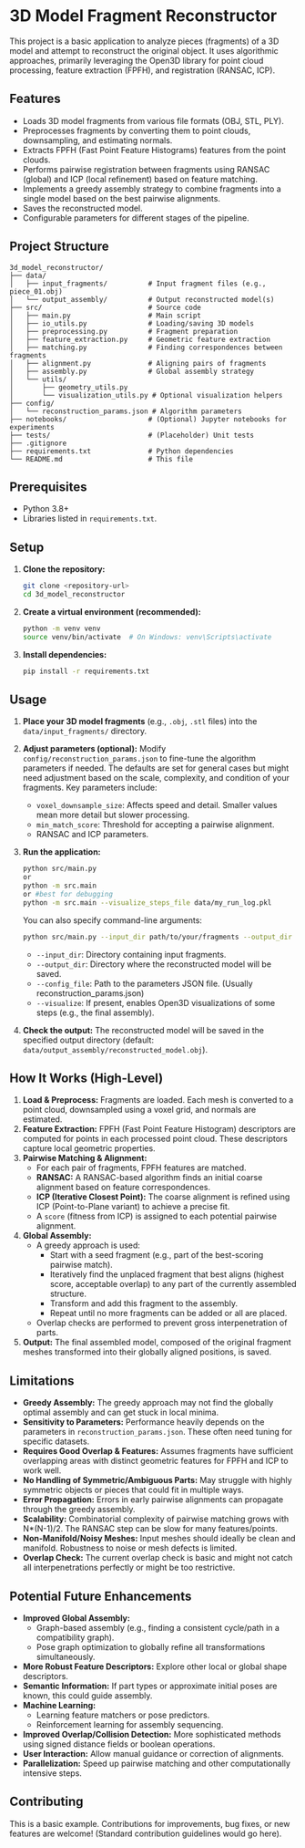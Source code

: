 # 3D Model Fragment Reconstructor

This project is a basic application to analyze pieces (fragments) of a 3D model and attempt to reconstruct the original object. It uses algorithmic approaches, primarily leveraging the Open3D library for point cloud processing, feature extraction (FPFH), and registration (RANSAC, ICP).

## Features

*   Loads 3D model fragments from various file formats (OBJ, STL, PLY).
*   Preprocesses fragments by converting them to point clouds, downsampling, and estimating normals.
*   Extracts FPFH (Fast Point Feature Histograms) features from the point clouds.
*   Performs pairwise registration between fragments using RANSAC (global) and ICP (local refinement) based on feature matching.
*   Implements a greedy assembly strategy to combine fragments into a single model based on the best pairwise alignments.
*   Saves the reconstructed model.
*   Configurable parameters for different stages of the pipeline.

## Project Structure

```
3d_model_reconstructor/
├── data/
│   ├── input_fragments/          # Input fragment files (e.g., piece_01.obj)
│   └── output_assembly/          # Output reconstructed model(s)
├── src/                          # Source code
│   ├── main.py                   # Main script
│   ├── io_utils.py               # Loading/saving 3D models
│   ├── preprocessing.py          # Fragment preparation
│   ├── feature_extraction.py     # Geometric feature extraction
│   ├── matching.py               # Finding correspondences between fragments
│   ├── alignment.py              # Aligning pairs of fragments
│   ├── assembly.py               # Global assembly strategy
│   └── utils/
│       ├── geometry_utils.py
│       └── visualization_utils.py # Optional visualization helpers
├── config/
│   └── reconstruction_params.json # Algorithm parameters
├── notebooks/                    # (Optional) Jupyter notebooks for experiments
├── tests/                        # (Placeholder) Unit tests
├── .gitignore
├── requirements.txt              # Python dependencies
└── README.md                     # This file
```

## Prerequisites

*   Python 3.8+
*   Libraries listed in `requirements.txt`.

## Setup

1.  **Clone the repository:**
    ```bash
    git clone <repository-url>
    cd 3d_model_reconstructor
    ```

2.  **Create a virtual environment (recommended):**
    ```bash
    python -m venv venv
    source venv/bin/activate  # On Windows: venv\Scripts\activate
    ```

3.  **Install dependencies:**
    ```bash
    pip install -r requirements.txt
    ```

## Usage

1.  **Place your 3D model fragments** (e.g., `.obj`, `.stl` files) into the `data/input_fragments/` directory.

2.  **Adjust parameters (optional):**
    Modify `config/reconstruction_params.json` to fine-tune the algorithm parameters if needed. The defaults are set for general cases but might need adjustment based on the scale, complexity, and condition of your fragments. Key parameters include:
    *   `voxel_downsample_size`: Affects speed and detail. Smaller values mean more detail but slower processing.
    *   `min_match_score`: Threshold for accepting a pairwise alignment.
    *   RANSAC and ICP parameters.

3.  **Run the application:**
    ```bash
    python src/main.py
    or
    python -m src.main
    or #best for debugging
    python -m src.main --visualize_steps_file data/my_run_log.pkl
    ```
    You can also specify command-line arguments:
    ```bash
    python src/main.py --input_dir path/to/your/fragments --output_dir path/to/your/output --config_file path/to/your/config.json --visualize
    ```
    *   `--input_dir`: Directory containing input fragments.
    *   `--output_dir`: Directory where the reconstructed model will be saved.
    *   `--config_file`: Path to the parameters JSON file. (Usually reconstruction_params.json)
    *   `--visualize`: If present, enables Open3D visualizations of some steps (e.g., the final assembly).

4.  **Check the output:**
    The reconstructed model will be saved in the specified output directory (default: `data/output_assembly/reconstructed_model.obj`).

## How It Works (High-Level)

1.  **Load & Preprocess:** Fragments are loaded. Each mesh is converted to a point cloud, downsampled using a voxel grid, and normals are estimated.
2.  **Feature Extraction:** FPFH (Fast Point Feature Histogram) descriptors are computed for points in each processed point cloud. These descriptors capture local geometric properties.
3.  **Pairwise Matching & Alignment:**
    *   For each pair of fragments, FPFH features are matched.
    *   **RANSAC:** A RANSAC-based algorithm finds an initial coarse alignment based on feature correspondences.
    *   **ICP (Iterative Closest Point):** The coarse alignment is refined using ICP (Point-to-Plane variant) to achieve a precise fit.
    *   A `score` (fitness from ICP) is assigned to each potential pairwise alignment.
4.  **Global Assembly:**
    *   A greedy approach is used:
        *   Start with a seed fragment (e.g., part of the best-scoring pairwise match).
        *   Iteratively find the unplaced fragment that best aligns (highest score, acceptable overlap) to any part of the currently assembled structure.
        *   Transform and add this fragment to the assembly.
        *   Repeat until no more fragments can be added or all are placed.
    *   Overlap checks are performed to prevent gross interpenetration of parts.
5.  **Output:** The final assembled model, composed of the original fragment meshes transformed into their globally aligned positions, is saved.

## Limitations

*   **Greedy Assembly:** The greedy approach may not find the globally optimal assembly and can get stuck in local minima.
*   **Sensitivity to Parameters:** Performance heavily depends on the parameters in `reconstruction_params.json`. These often need tuning for specific datasets.
*   **Requires Good Overlap & Features:** Assumes fragments have sufficient overlapping areas with distinct geometric features for FPFH and ICP to work well.
*   **No Handling of Symmetric/Ambiguous Parts:** May struggle with highly symmetric objects or pieces that could fit in multiple ways.
*   **Error Propagation:** Errors in early pairwise alignments can propagate through the greedy assembly.
*   **Scalability:** Combinatorial complexity of pairwise matching grows with N*(N-1)/2. The RANSAC step can be slow for many features/points.
*   **Non-Manifold/Noisy Meshes:** Input meshes should ideally be clean and manifold. Robustness to noise or mesh defects is limited.
*   **Overlap Check:** The current overlap check is basic and might not catch all interpenetrations perfectly or might be too restrictive.

## Potential Future Enhancements

*   **Improved Global Assembly:**
    *   Graph-based assembly (e.g., finding a consistent cycle/path in a compatibility graph).
    *   Pose graph optimization to globally refine all transformations simultaneously.
*   **More Robust Feature Descriptors:** Explore other local or global shape descriptors.
*   **Semantic Information:** If part types or approximate initial poses are known, this could guide assembly.
*   **Machine Learning:**
    *   Learning feature matchers or pose predictors.
    *   Reinforcement learning for assembly sequencing.
*   **Improved Overlap/Collision Detection:** More sophisticated methods using signed distance fields or boolean operations.
*   **User Interaction:** Allow manual guidance or correction of alignments.
*   **Parallelization:** Speed up pairwise matching and other computationally intensive steps.

## Contributing

This is a basic example. Contributions for improvements, bug fixes, or new features are welcome! (Standard contribution guidelines would go here).